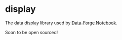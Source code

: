 # display

The data display library used by [Data-Forge Notebook](https://www.data-forge-notebook.com/).

Soon to be open sourced!